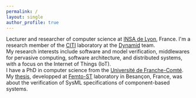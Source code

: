 ```yaml
---
permalink: /
layout: single
author_profile: true
---
```


Lecturer and researcher of computer science at [INSA de Lyon](http://www.insa-lyon.fr), France. I'm a research member of the [CITI](http://www.citi-lab.fr) laboratory at the [Dynamid](http://dynamid.citi-lab.fr) team.  
My research interests include software and model verification, middlewares for pervasive computing, software architecture, and distributed systems, with a focus on the Internet of Things (IoT).  
I have a PhD in computer science from the [Université de Franche-Comté](http://univ-fcomte.fr). My [thesis](/assets/publis/thesis.pdf), developped at [Femto-ST](http://www.femto-st.fr) laboratory in Besançon, France, was about the verification of SysML specifications of component-based systems.

